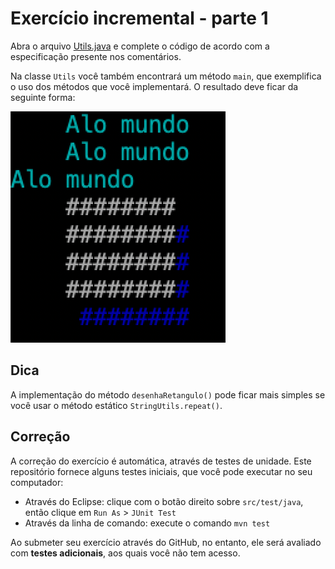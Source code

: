 # Exercício incremental - parte 1

Abra o arquivo [Utils.java](src/main/java/br/ufba/poo/Utils.java) e complete o código de acordo com a especificação presente nos comentários.

Na classe `Utils` você também encontrará um método `main`, que exemplifica o uso dos métodos que você implementará. O resultado deve ficar da seguinte forma:

![](saida-exemplo.png)

## Dica

A implementação do método `desenhaRetangulo()` pode ficar mais simples se você usar o método estático `StringUtils.repeat()`.

## Correção

A correção do exercício é automática, através de testes de unidade. Este repositório fornece alguns testes iniciais, que você pode executar no seu computador:

- Através do Eclipse: clique com o botão direito sobre `src/test/java`, então clique em `Run As` > `JUnit Test`
- Através da linha de comando: execute o comando `mvn test`

Ao submeter seu exercício através do GitHub, no entanto, ele será avaliado com **testes adicionais**, aos quais você não tem acesso.

